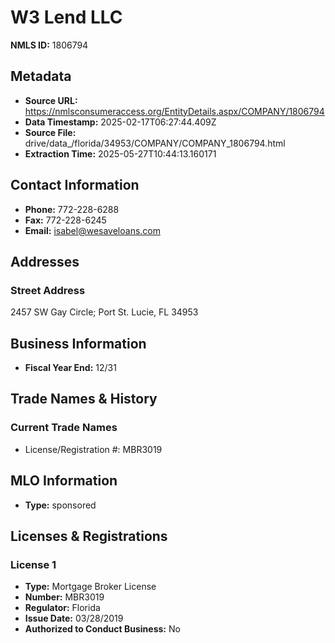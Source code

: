 # W3 Lend LLC

**NMLS ID:** 1806794

## Metadata
- **Source URL:** https://nmlsconsumeraccess.org/EntityDetails.aspx/COMPANY/1806794
- **Data Timestamp:** 2025-02-17T06:27:44.409Z
- **Source File:** drive/data_/florida/34953/COMPANY/COMPANY_1806794.html
- **Extraction Time:** 2025-05-27T10:44:13.160171

## Contact Information
- **Phone:** 772-228-6288
- **Fax:** 772-228-6245
- **Email:** isabel@wesaveloans.com

## Addresses
### Street Address
2457 SW Gay Circle; Port St. Lucie, FL 34953

## Business Information
- **Fiscal Year End:** 12/31

## Trade Names & History
### Current Trade Names
- License/Registration #: MBR3019

## MLO Information
- **Type:** sponsored

## Licenses & Registrations

### License 1
- **Type:** Mortgage Broker License
- **Number:** MBR3019
- **Regulator:** Florida
- **Issue Date:** 03/28/2019
- **Authorized to Conduct Business:** No
